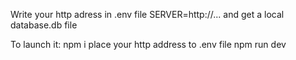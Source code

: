 Write your http adress in .env file SERVER=http://... and get a local database.db file 

To launch it:
npm i
place your http address to .env file
npm run dev